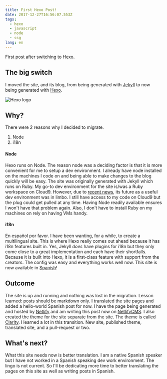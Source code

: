 ```yaml
---
title: First Hexo Post!
date: 2017-12-27T16:56:07.553Z
tags:
  - hexo
  - javascript
  - node
  - ssg
lang: en
---
```

First post after switching to Hexo.
<!-- more -->
## The big switch

I moved the site, and its blog, from being generated with [Jekyll](https://jekyllrb.com/) to now being generated with [Hexo](https://hexo.io/).

![Hexo logo](/assets/img/upload/hexo-log.png)

## Why?

There were 2 reasons why I decided to migrate.

1. Node
2. i18n

#### Node

Hexo runs on Node. The reason node was a deciding factor is that it is more convenient for me to setup a dev environment. I already have node installed on the machines I code on and being able to make changes to the blog quickly will be easy. The site was originally generated with Jekyll which runs on Ruby. My go-to dev environment for the site is/was a Ruby workspace on Cloud9. However, due to [recent news](https://aws.amazon.com/blogs/aws/aws-cloud9-cloud-developer-environments/), its future as a useful dev environment was in limbo. I still have access to my code on Cloud9 but the plug could get pulled at any time. Having Node readily available ensures I won't have that problem again. Also, I don't have to install Ruby on my machines on rely on having VMs handy.

#### i18n

En español por favor. I have been wanting, for a while, to create a multilingual site. This is where Hexo really comes out ahead because it has i18n features built in. Yes, Jekyll _does_ have plugins for i18n but they only come close to a great implementation and each have their shortfalls. Because it is built into Hexo, it is a first-class feature with support from the creators. The config was easy and everything works well now. This site is now available in [Spanish](https://josevh.com/es/)!

## Outcome

The site is up and running and nothing was lost in the migration. Lesson learned: posts should be markdown only. I translated the site pages and added a hello-world Spanish post for now. I have the page being generated and hosted by [Netlify](https://www.netlify.com/) and am writing this post now on [NetlifyCMS](https://www.netlifycms.org). I also created the theme for the site separate from the site. The theme is called [Clarity](https://github.com/josevh/hexo-theme-clarity). I learned a lot in this transition. New site, published theme, translated site, and a pull-request or two.

## What's next?

What this site needs now is better translation. I am a native Spanish speaker but I have not worked in a Spanish speaking dev work environment. The lingo is not current. So I'll be dedicating more time to better translating the pages on this site as well as writing posts in Spanish.
